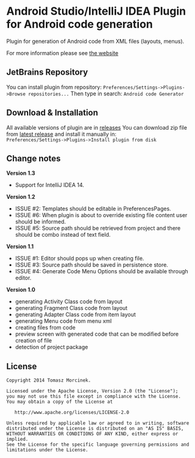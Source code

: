 Android Studio/IntelliJ IDEA Plugin for Android code generation
================

Plugin for generation of Android code from XML files (layouts, menus).

For more information please see [the website](http://tmorcinek.github.io/android-codegenerator-plugin-intellij)


JetBrains Repository
-------

You can install plugin from repository: 
`Preferences/Settings->Plugins->Browse repositories...` 
Then type in search: 
`Android code Generator`


Download & Installation
-------

All available versions of plugin are in [releases](https://github.com/tmorcinek/android-codegenerator-plugin-intellij/releases)
You can download zip file from [latest release](https://github.com/tmorcinek/android-codegenerator-plugin-intellij/releases/latest) and install it manually in:  
`Preferences/Settings->Plugins->Install plugin from disk` 


Change notes
-------

<b>Version 1.3</b>
<ul>
    <li>Support for IntelliJ IDEA 14.</li>
</ul>

<b>Version 1.2</b>
<ul>
    <li>ISSUE #2: Templates should be editable in PreferencesPages.</li>
    <li>ISSUE #6: When plugin is about to override existing file content user should be informed.</li>
    <li>ISSUE #5: Source path should be retrieved from project and there should be combo instead of text field.</li>
</ul>

<b>Version 1.1</b>
<ul>
    <li>ISSUE #1: Editor should pops up when creating file.</li>
    <li>ISSUE #3: Source path should be saved in persistence store.</li>
    <li>ISSUE #4: Generate Code Menu Options should be available through editor.</li>
</ul>

<b>Version 1.0</b>
<ul>
    <li>generating Activity Class code from layout</li>
    <li>generating Fragment Class code from layout</li>
    <li>generating Adapter Class code from item layout</li>
    <li>generating Menu code from menu xml</li>
    <li>creating files from code</li>
    <li>preview screen with generated code that can be modified before creation of file</li>
    <li>detection of project package</li>
</ul>


License
-------

    Copyright 2014 Tomasz Morcinek.

    Licensed under the Apache License, Version 2.0 (the "License");
    you may not use this file except in compliance with the License.
    You may obtain a copy of the License at

       http://www.apache.org/licenses/LICENSE-2.0

    Unless required by applicable law or agreed to in writing, software
    distributed under the License is distributed on an "AS IS" BASIS,
    WITHOUT WARRANTIES OR CONDITIONS OF ANY KIND, either express or implied.
    See the License for the specific language governing permissions and
    limitations under the License.
